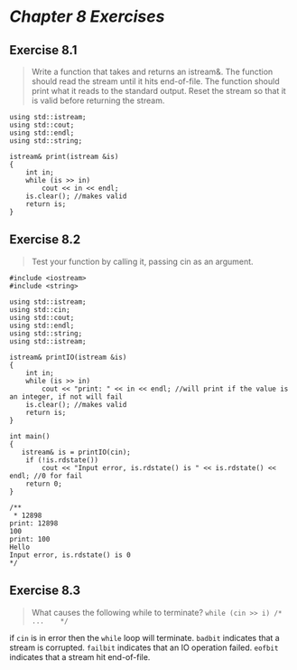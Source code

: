# ***Chapter 8 Exercises***

## **Exercise 8.1**
> Write a function that takes and returns an istream&. The function should read the stream until it hits end-of-file. The function should print what it reads to the standard output. Reset the stream so that it is valid before returning the stream.

```
using std::istream;
using std::cout;
using std::endl;
using std::string;

istream& print(istream &is)
{
    int in;
    while (is >> in)
        cout << in << endl;
    is.clear(); //makes valid 
    return is;
}
```

## **Exercise 8.2**
> Test your function by calling it, passing cin as an argument.

```
#include <iostream>
#include <string>

using std::istream;
using std::cin;
using std::cout;
using std::endl;
using std::string;
using std::istream;

istream& printIO(istream &is)
{
    int in;
    while (is >> in)
        cout << "print: " << in << endl; //will print if the value is an integer, if not will fail
    is.clear(); //makes valid 
    return is;
}

int main()
{
   istream& is = printIO(cin);
    if (!is.rdstate())
        cout << "Input error, is.rdstate() is " << is.rdstate() << endl; //0 for fail
    return 0;
}

/** 
 * 12898
print: 12898
100
print: 100
Hello
Input error, is.rdstate() is 0
*/
```

## **Exercise 8.3**
> What causes the following while to terminate? `while (cin >> i) /*  ...    */`

if `cin` is in error then the `while` loop will terminate. `badbit` indicates that a stream is corrupted. `failbit` indicates that an IO operation failed. `eofbit` indicates that a stream hit end-of-file.



